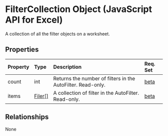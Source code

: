 # FilterCollection Object (JavaScript API for Excel)

A collection of all the filter objects on a worksheet.

## Properties

| Property	   | Type	|Description| Req. Set|
|:---------------|:--------|:----------|:----|
|count|int|Returns the number of filters in the AutoFilter. Read-only.|[beta](../requirement-sets/excel-api-requirement-sets.md)|
|items|[Filer[]](filter.md)|A collection of filter in the AutoFilter. Read-only.|[beta](../requirement-sets/excel-api-requirement-sets.md)|

## Relationships
None
